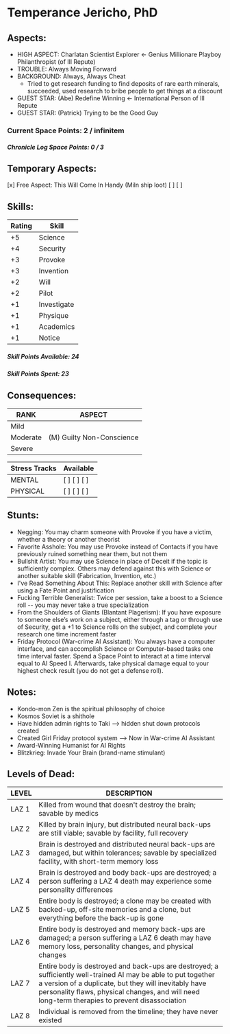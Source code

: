 # Temperance Jericho, PhD

## Aspects:
* HIGH ASPECT: Charlatan Scientist Explorer  <- Genius Millionare Playboy Philanthropist (of Ill Repute)
* TROUBLE: Always Moving Forward
* BACKGROUND: Always, Always Cheat  
    - Tried to get research funding to find deposits of rare earth minerals, succeeded, used research to bribe people to get things at a discount
* GUEST STAR: (Abe) Redefine Winning <- International Person of Ill Repute
* GUEST STAR: (Patrick) Trying to be the Good Guy

### Current Space Points: 2 / infinitem
##### Chronicle Log Space Points: 0 / 3


## Temporary Aspects:
[x] Free Aspect: This Will Come In Handy (Miln ship loot)
[ ] 
[ ] 


## Skills:

Rating | Skill
------ | --------
+5 | Science
+4 | Security
+3 | Provoke
+3 | Invention
+2 | Will
+2 | Pilot
+1 | Investigate
+1 | Physique
+1 | Academics
+1 | Notice

##### Skill Points Available: 24
##### Skill Points Spent: 23


## Consequences:

RANK | ASPECT
-----|--------
Mild |
Moderate | (M) Guilty Non-Conscience
Severe | 


Stress Tracks | Available
--------------|------------
MENTAL   | [ ] [ ] [ ]
PHYSICAL | [ ] [ ] [ ]



## Stunts:
* Negging: You may charm someone with Provoke if you have a victim, whether a theory or another theorist
* Favorite Asshole: You may use Provoke instead of Contacts if you have previously ruined something near them, but not them
* Bullshit Artist: You may use Science in place of Deceit if the topic is sufficiently complex.  Others may defend against this with Science or another suitable skill (Fabrication, Invention, etc.)
* I've Read Something About This: Replace another skill with Science after using a Fate Point and justification
* Fucking Terrible Generalist: Twice per session, take a boost to a Science roll -- you may never take a true specialization
* From the Shoulders of Giants (Blantant Plagerism): If you have exposure to someone else’s work on a subject, either through a tag or through use of Security, get a +1 to Science rolls on the subject, and complete your research one time increment faster
* Friday Protocol (War-crime AI Assistant): You always have a computer interface, and can accomplish Science or Computer-based tasks one time interval faster.  Spend a Space Point to interact at a time interval equal to AI Speed I.  Afterwards, take physical damage equal to your highest check result (you do not get a defense roll).


## Notes:

* Kondo-mon Zen is the spiritual philosophy of choice
* Kosmos Soviet is a shithole
* Have hidden admin rights to Taki  --> hidden shut down protocols created
* Created Girl Friday protocol system --> Now in War-crime AI Assistant
* Award-Winning Humanist for AI Rights
* Blitzkrieg: Invade Your Brain (brand-name stimulant)


## Levels of Dead:

LEVEL | DESCRIPTION
------|-------------
LAZ 1 | Killed from wound that doesn't destroy the brain; savable by medics
LAZ 2 | Killed by brain injury, but distributed neural back-ups are still viable; savable by facility, full recovery
LAZ 3 | Brain is destroyed and distributed neural back-ups are damaged, but within tolerances; savable by specialized facility, with short-term memory loss
LAZ 4 | Brain is destroyed and body back-ups are destroyed; a person suffering a LAZ 4 death may experience some personality differences
LAZ 5 | Entire body is destroyed; a clone may be created with backed-up, off-site memories and a clone, but everything before the back-up is gone
LAZ 6 | Entire body is destroyed and memory back-ups are damaged; a person suffering a LAZ 6 death may have memory loss, personality changes, and physical changes
LAZ 7 | Entire body is destroyed and back-ups are destroyed; a sufficiently well-trained AI may be able to put together a version of a duplicate, but they will inevitably have personality flaws, physical changes, and will need long-term therapies to prevent disassociation
LAZ 8 | Individual is removed from the timeline; they have never existed